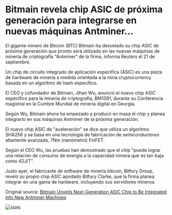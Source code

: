 # Bitmain revela chip ASIC de próxima generación para integrarse en nuevas máquinas Antminer...

El gigante minero de Bitcoin (BTC) Bitmain ha desvelado su chip ASIC de próxima generación que pronto será utilizado en las nuevas máquinas de minería de criptografía "Antminer" de la firma, informa Reuters el 21 de septiembre.

Un chip de circuito integrado de aplicación específica (ASIC) es una pieza de hardware de minería a medida orientada a la mina cryptocurrency basada en un algoritmo de hash específico.

El CEO y cofundador de Bitmain, Jihan Wu, anunció el nuevo chip ASIC específico para la minería de criptografía, BM1391, durante su Conferencia magistral en la Cumbre Mundial de minería digital en Georgia.

Según Wu, Bitmain ahora ha empezado a producir en masa el chip y planea integrarlo en sus máquinas Antminer de la próxima generación.

El nuevo chip ASIC de "aceleración" se dice que utiliza un algoritmo SHA256 y se basa en una tecnología de fabricación de semiconductores altamente avanzada, 7Nm (nanómetro) FinFET.

Según el CEO Wu, las pruebas han demostrado que el chip "puede lograr una relación de consumo de energía a la capacidad minera que es tan baja como 42J/T".

Justo ayer, el fabricante de software de minería bitcoin, Bitfury Group, reveló su propio chip ASIC apodado Bitfury Clarke, que la firma planea integrar en una gama de hardware, incluyendo sus servidores mineros.

Original source: [Bitmain Unveils Next-Generation ASIC Chip to Be Integrated into New Antminer Machines](https://cointelegraph.com/news/bitmain-unveils-next-generation-asic-chip-to-be-integrated-into-new-antminer-machines)

![stats](https://c.statcounter.com/11760860/0/a89fa40b/1/ "stats")